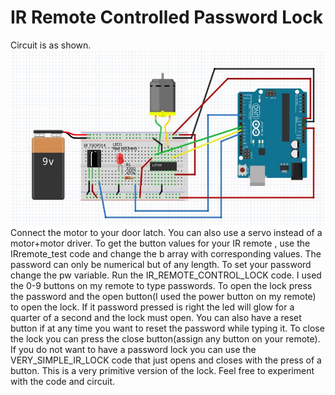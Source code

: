 # IR Remote Controlled Password Lock
Circuit is as shown.
![Screenshot](irlockcircuit.JPG)
Connect the motor to your door latch. You can also use a servo instead of a motor+motor driver.
To get the button values for your IR remote , use the IRremote_test code and change the b array with corresponding values.
The password can only be numerical but of any length. 
To set your password change the pw variable. Run the IR_REMOTE_CONTROL_LOCK code.
I used the 0-9 buttons on my remote to type passwords. To open the lock press the password and the open button(I used the power button on my remote) to open the lock. If it password pressed is right the led will glow for a quarter of a second and the lock must open. You can also have a reset button if at any time you want to reset the password while typing it.
To close the lock you can press the close button(assign any button on your remote).
If you do not want to have a password lock you can use the VERY_SIMPLE_IR_LOCK code that just opens and closes with the press of a button.
This is a very primitive version of the lock. Feel free to experiment with the code and circuit.
